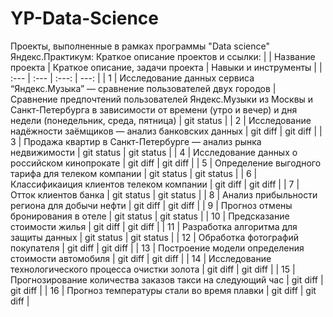 # YP-Data-Science
Проекты, выполненные в рамках программы "Data science" Яндекс.Практикум: Краткое описание проектов и ссылки:
|  | Название проекта | Краткое описание, задачи проекта | Навыки и инструменты |
| :---         | :---         |     :---:      |          ---: |
| 1 | Исследование данных сервиса “Яндекс.Музыка” — сравнение пользователей двух городов   | Сравнение предпочтений пользователей Яндекс.Музыки из Москвы и Санкт-Петербурга в зависимости от времени (утро и вечер) и дня недели (понедельник, среда, пятница)   | git status    |
| 2 | Исследование надёжности заёмщиков — анализ банковских данных   | git diff       | git diff      |
| 3 | Продажа квартир в Санкт-Петербурге — анализ рынка недвижимости  | git status     | git status    |
| 4 | Исследование данных о российском кинопрокате  | git diff       | git diff      |
| 5 | Определение выгодного тарифа для телеком компании | git status     | git status    |
| 6 | Классификаиция клиентов телеком компании  | git diff       | git diff      |
| 7 | Отток клиентов банка | git status     | git status    |
| 8 | Анализ прибыльности региона для добычи нефти  | git diff       | git diff      |
| 9 | Прогноз отмены бронирования в отеле | git status     | git status    |
| 10 | Предсказание стоимости жилья  | git diff       | git diff      |
| 11 | Разработка алгоритма для защиты данных | git status     | git status    |
| 12 | Обработка фотографий покупателя   | git diff       | git diff      |
| 13 | Построение модели определения стоимости автомобиля   | git diff       | git diff      |
| 14 | Исследование технологического процесса очистки золота   | git diff       | git diff      |
| 15 | Прогнозирование количества заказов такси на следующий час   | git diff       | git diff      |
| 16 | Прогноз температуры стали во время плавки   | git diff       | git diff      |
